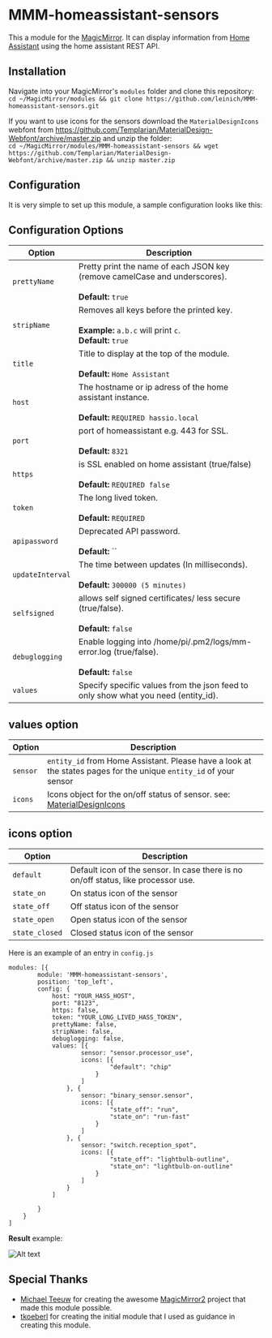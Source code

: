 # MMM-homeassistant-sensors
This a module for the [MagicMirror](https://github.com/MichMich/MagicMirror/tree/develop). 
It can display information from [Home Assistant](https://home-assistant.io/) using the home assistant REST API.

## Installation
Navigate into your MagicMirror's `modules` folder and clone this repository:  
`cd ~/MagicMirror/modules && git clone https://github.com/leinich/MMM-homeassistant-sensors.git`

If you want to use icons for the sensors download the `MaterialDesignIcons` webfont from https://github.com/Templarian/MaterialDesign-Webfont/archive/master.zip and unzip the folder:  
`cd ~/MagicMirror/modules/MMM-homeassistant-sensors && wget https://github.com/Templarian/MaterialDesign-Webfont/archive/master.zip && unzip master.zip`

## Configuration
It is very simple to set up this module, a sample configuration looks like this:

## Configuration Options

| Option               | Description |
| -------------------- | ----------- |
| `prettyName`         | Pretty print the name of each JSON key (remove camelCase and underscores). <br><br> **Default:** `true` |
| `stripName`          | Removes all keys before the printed key. <br><br>**Example:** `a.b.c` will print `c`.<br> **Default:** `true` |
| `title`              | Title to display at the top of the module. <br><br> **Default:** `Home Assistant` |
| `host`               | The hostname or ip adress of the home assistant instance. <br><br> **Default:** `REQUIRED hassio.local` |
| `port`               | port of homeassistant e.g. 443 for SSL. <br><br> **Default:** `8321` |
| `https`              | is SSL enabled on home assistant (true/false) <br><br> **Default:** `REQUIRED false` |
| `token`              | The long lived token. <br><br> **Default:** `REQUIRED` |
| `apipassword`        | Deprecated API password. <br><br> **Default:** `` |
| `updateInterval`     | The time between updates (In milliseconds). <br><br> **Default:** `300000 (5 minutes)` |
| `selfsigned`         | allows self signed certificates/ less secure (true/false). <br><br> **Default:** `false` |
| `debuglogging`       | Enable logging into /home/pi/.pm2/logs/mm-error.log (true/false). <br><br> **Default:** `false` |
| `values`             | Specify specific values from the json feed to only show what you need (entity_id). |

## values option
| Option               | Description |
| -------------------- | ----------- |
| `sensor`             | `entity_id` from Home Assistant. Please have a look at the states pages for the unique `entity_id` of your sensor |
| `icons`              | Icons object for the on/off status of sensor. see: [MaterialDesignIcons](https://materialdesignicons.com/) |

## icons option
| Option               | Description |
| -------------------- | ----------- |
| `default`            | Default icon of the sensor. In case there is no on/off status, like processor use. |
| `state_on`           | On status icon of the sensor |
| `state_off`          | Off status icon of the sensor |
| `state_open`         | Open status icon of the sensor |
| `state_closed`       | Closed status icon of the sensor |

Here is an example of an entry in `config.js`
```
modules: [{
		module: 'MMM-homeassistant-sensors',
		position: 'top_left',
		config: {
			host: "YOUR_HASS_HOST",
			port: "8123",
			https: false,
			token: "YOUR_LONG_LIVED_HASS_TOKEN",
			prettyName: false,
			stripName: false,
			debuglogging: false,
			values: [{
					sensor: "sensor.processor_use",
					icons: [{
							"default": "chip"
						}
					]
				}, {
					sensor: "binary_sensor.sensor",
					icons: [{
							"state_off": "run",
							"state_on": "run-fast"
						}
					]
				}, {
					sensor: "switch.reception_spot",
					icons: [{
							"state_off": "lightbulb-outline",
							"state_on": "lightbulb-on-outline"
						}
					]
				}
			]

		}
	}
]
```
**Result** example:

![Alt text](https://image.ibb.co/b8edjx/dynamic_icons.png "dynamic icons example")

## Special Thanks
- [Michael Teeuw](https://github.com/MichMich) for creating the awesome [MagicMirror2](https://github.com/MichMich/MagicMirror/tree/develop) project that made this module possible.
- [tkoeberl](https://github.com/tkoeberl) for creating the initial module that I used as guidance in creating this module.
